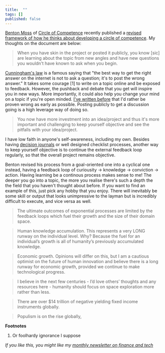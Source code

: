 ```yaml
---
title:  ""  
tags: []
published: false
---
```


[Benton Moss](https://twitter.com/benton_moss "Benton") of [Circle of Competence](https://www.circleofcompetence.co/ "circle") recently published a [revised framework of how he thinks about developing a circle of competence](https://drive.google.com/file/d/1qRS-XC4OgZzEsMdkRvZKs1GUZzPaK-49/view "updated"). My thoughts on the document are below:

> When you have skin in the project or posted it publicly, you know \[sic\] are learning about the topic from new angles and have new questions you wouldn't have known to ask when you begin.

[Cunningham's law](https://meta.wikimedia.org/wiki/Cunningham%27s_Law "cunningham") is a famous saying that "the best way to get the right answer on the internet is not to ask a question; it's to post the wrong answer." It takes some courage \[1\] to write on a topic online and be exposed to feedback. However, the pushback and debate that you get will inspire you in new ways. More importantly, it could also help you change your mind on a topic if you're open minded. [I've written before](https://www.leonlinsx.com/about-me/ "about") that I'd rather be proven wrong as early as possible. Posting publicly to get a discussion going is a high leverage way of doing so. 

> You now have more investment into an idea/project and thus it's more important and challenging to keep yourself objective and see the pitfalls with your idea/project.

I have low faith in anyone's self-awareness, including my own. Besides having [decision journals](https://fs.blog/2014/02/decision-journal/ "decision") or well designed checklist processes, another way to keep yourself objective is to continue the external feedback loop regularly, so that the overall project remains objective.

Benton revised his process from a goal-oriented one into a cyclical one instead, having a feedback loop of curiousity -\> knowledge -\> conviction -\> action. Having learning be a continous process makes sense to me! The deeper you go into a topic, the more you realise there's such a depth the the field that you haven't thought about before. If you want to find an example of this, just pick any hobby that you enjoy. There will inevitably be some skill or output that looks unimpressive to the layman but is incredibly difficult to execute, and vice versa as well. 

> The ultimate outcomes of exponential processes are limited by the feedback loops which fuel their growth and the size of their domain space.

> Human knowledge accumulation. This represents a very LONG runway on the individual level. Why? Because the fuel for an individual’s growth is all of humanity’s previously accumulated knowledge.

> Economic growth. Opinions will differ on this, but I am a cautious optimist on the future of human innovation and believe there is a long runway for economic growth, provided we continue to make technological progress.

> I believe in the next few centuries - I’d love others’ thoughts and any resources here - humanity should focus on space exploration more rather than less.

> There are over $14 trillion of negative yielding fixed income instruments globally.

> Populism is on the rise globally,

**Footnotes**
1. Or foolhardy ignorance I suppose

*If you like this, you might like my [monthly newsletter on finance and tech](https://avoidboringpeople.substack.com/ "ABP")*

